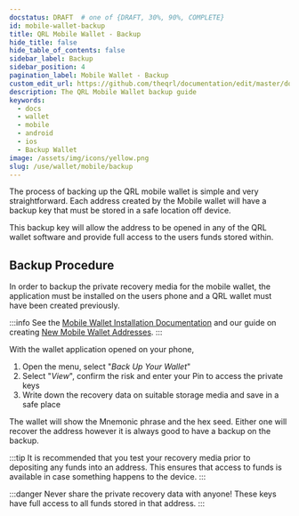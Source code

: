 ```yaml
---
docstatus: DRAFT  # one of {DRAFT, 30%, 90%, COMPLETE}
id: mobile-wallet-backup
title: QRL Mobile Wallet - Backup
hide_title: false
hide_table_of_contents: false
sidebar_label: Backup
sidebar_position: 4
pagination_label: Mobile Wallet - Backup
custom_edit_url: https://github.com/theqrl/documentation/edit/master/docs/basics/what-is-qrl.md
description: The QRL Mobile Wallet backup guide
keywords:
  - docs
  - wallet
  - mobile
  - android
  - ios
  - Backup Wallet
image: /assets/img/icons/yellow.png
slug: /use/wallet/mobile/backup
---
```



The process of backing up the QRL mobile wallet is simple and very straightforward. Each address created by the Mobile wallet will have a backup key that must be stored in a safe location off device.

This backup key will allow the address to be opened in any of the QRL wallet software and provide full access to the users funds stored within.


## Backup Procedure

In order to backup the private recovery media for the mobile wallet, the application must be installed on the users phone and a QRL wallet must have been created previously.

:::info
See the [Mobile Wallet Installation Documentation](/use/wallet/mobile/install) and our guide on creating [New Mobile Wallet Addresses](/use/wallet/mobile/new).
:::

With the wallet application opened on your phone, 

1. Open the menu, select "*Back Up Your Wallet*" 
2. Select "*View*", confirm the risk and enter your Pin to access the private keys
3. Write down the recovery data on suitable storage media and save in a safe place

The wallet will show the Mnemonic phrase and the hex seed. Either one will recover the address however it is always good to have a backup on the backup.

:::tip
It is recommended that you test your recovery media prior to depositing any funds into an address. This ensures that access to funds is available in case something happens to the device.
:::





:::danger
Never share the private recovery data with anyone! These keys have full access to all funds stored in that address. 
:::